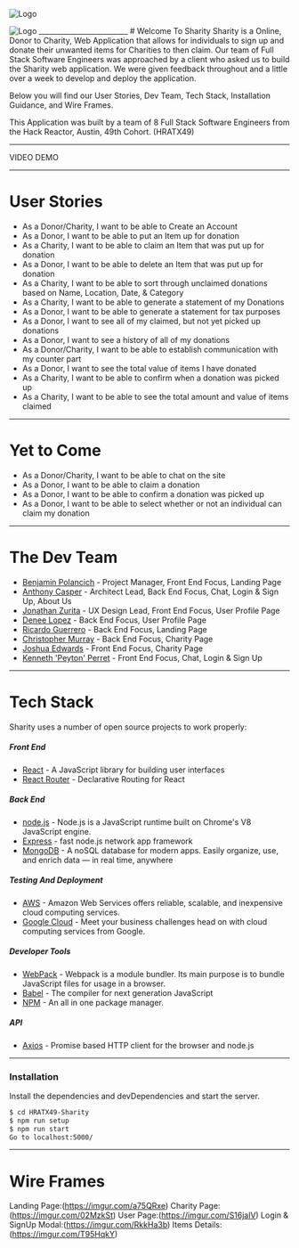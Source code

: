 ![Logo]()

<img src="https://imgur.com/a/qCFLQvv" alt="Logo" />
_________________________
# Welcome To Sharity
Sharity is a Online, Donor to Charity, Web Application that allows for individuals to sign up and donate their unwanted items for Charities to then claim. Our team of Full Stack Software Engineers was approached by a client who asked us to build the Sharity web application. We were given feedback throughout and a little over a week to develop and deploy the application. 

Below you will find our User Stories, Dev Team, Tech Stack, Installation Guidance, and Wire Frames.

This Application was built by a team of 8 Full Stack Software Engineers from the Hack Reactor, Austin, 49th Cohort. (HRATX49)
_________________________
VIDEO DEMO

_________________________
# User Stories

* As a Donor/Charity, I want to be able to Create an Account
* As a Donor, I want to be able to put an Item up for donation 
* As a Charity, I want to be able to claim an Item that was put up for donation 
* As a Donor, I want to be able to delete an Item that was put up for donation 
* As a Charity, I want to be able to sort through unclaimed donations based on Name, Location, Date, & Category 
* As a Charity, I want to be able to generate a statement of my Donations 
* As a Donor, I want to be able to generate a statement for tax purposes
* As a Donor, I want to see all of my claimed, but not yet picked up donations
* As a Donor, I want to see a history of all of my donations
* As a Donor/Charity, I want to be able to establish communication with my counter part 
* As a Donor, I want to see the total value of items I have donated
* As a Charity, I want to be able to confirm when a donation was picked up 
* As a Charity, I want to be able to see the total amount and value of items claimed 
_______________________

# Yet to Come
* As a Donor/Charity, I want to be able to chat on the site 
* As a Donor, I want to be able to claim a donation
* As a Donor, I want to be able to confirm a donation was picked up
* As a Donor, I want to be able to select whether or not an individual can claim my donation
_______________________
# The Dev Team

  - [Benjamin Polancich] - Project Manager, Front End Focus, Landing Page
  - [Anthony Casper] - Architect Lead, Back End Focus, Chat, Login & Sign Up, About Us
  - [Jonathan Zurita] - UX Design Lead, Front End Focus, User Profile Page
  - [Denee Lopez] - Back End Focus, User Profile Page
  - [Ricardo Guerrero] - Back End Focus, Landing Page
  - [Christopher Murray] - Back End Focus, Charity Page
  - [Joshua Edwards] - Front End Focus, Charity Page
  - [Kenneth 'Peyton' Perret] - Front End Focus, Chat, Login & Sign Up

_______________________
# Tech Stack
Sharity uses a number of open source projects to work properly:

##### Front End
* [React] - A JavaScript library for building user interfaces
* [React Router] - Declarative Routing for React
##### Back End
* [node.js] - Node.js is a JavaScript runtime built on Chrome's V8 JavaScript engine.
* [Express] - fast node.js network app framework
* [MongoDB] - A noSQL database for modern apps. Easily organize, use, and enrich data — in real time, anywhere
##### Testing And Deployment
* [AWS] - Amazon Web Services offers reliable, scalable, and inexpensive cloud computing services.
* [Google Cloud] - Meet your business challenges head on with cloud computing services from Google.
##### Developer Tools
* [WebPack] - Webpack is a module bundler. Its main purpose is to bundle JavaScript files for usage in a browser.
* [Babel] - The compiler for next generation JavaScript
* [NPM] - An all in one package manager.
##### API
* [Axios] - Promise based HTTP client for the browser and node.js 

_______________________
### Installation
Install the dependencies and devDependencies and start the server.

```sh
$ cd HRATX49-Sharity
$ npm run setup
$ npm run start
Go to localhost:5000/
```
_______________________
# Wire Frames

 Landing Page:(https://imgur.com/a75QRxe)
 Charity Page:(https://imgur.com/02MzkSt)
 User Page:(https://imgur.com/S16jalV)
 Login & SignUp Modal:(https://imgur.com/RkkHa3b)
 Items Details:(https://imgur.com/T95HqkY)


[//]: # (These are reference links used in the body of this note and get stripped out when the markdown processor does its job. There is no need to format nicely because it shouldn't be seen. Thanks SO - http://stackoverflow.com/questions/4823468/store-comments-in-markdown-syntax)


   [Benjamin Polancich]: <https://github.com/PolancichBen>
   [Anthony Casper]: <https://github.com/a-casper>
   [Jonathan Zurita]: <https://github.com/JonathanZurita>
   [Denee Lopez]: <https://github.com/deneelopez>
   [Ricardo Guerrero]: <https://github.com/richigro>
   [Christopher Murray]: <https://github.com/cmurray1105>
   [Joshua Edwards]: <https://github.com/Kptkrunch>
   [Kenneth 'Peyton' Perret]: <https://github.com/kperre94>
   [node.js]: <http://nodejs.org>
   [express]: <http://expressjs.com>
   [React]: <https://reactjs.org/>
   [React Router]: <https://reactrouter.com/>
   [MongoDb]: <https://www.mongodb.com/>
   [AWS]: <https://aws.amazon.com/>
   [Google Cloud]: <https://cloud.google.com/>
   [WebPack]: <https://webpack.js.org/>
   [Babel]: <https://babeljs.io/>
   [NPM]: <https://www.npmjs.com/>
   [Axios]: <https://github.com/axios/axios>
